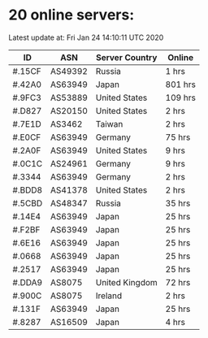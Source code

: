 # 20 online servers:

Latest update at: Fri Jan 24 14:10:11 UTC 2020

| ID | ASN | Server Country | Online |
| -- | --- | -------------- | ------ |
| #.15CF | AS49392 | Russia | 1 hrs |
| #.42A0 | AS63949 | Japan | 801 hrs |
| #.9FC3 | AS53889 | United States | 109 hrs |
| #.D827 | AS20150 | United States | 2 hrs |
| #.7E1D | AS3462 | Taiwan | 2 hrs |
| #.E0CF | AS63949 | Germany | 75 hrs |
| #.2A0F | AS63949 | United States | 9 hrs |
| #.0C1C | AS24961 | Germany | 9 hrs |
| #.3344 | AS63949 | Germany | 2 hrs |
| #.BDD8 | AS41378 | United States | 2 hrs |
| #.5CBD | AS48347 | Russia | 35 hrs |
| #.14E4 | AS63949 | Japan | 25 hrs |
| #.F2BF | AS63949 | Japan | 25 hrs |
| #.6E16 | AS63949 | Japan | 25 hrs |
| #.0668 | AS63949 | Japan | 25 hrs |
| #.2517 | AS63949 | Japan | 25 hrs |
| #.DDA9 | AS8075 | United Kingdom | 72 hrs |
| #.900C | AS8075 | Ireland | 2 hrs |
| #.131F | AS63949 | Japan | 25 hrs |
| #.8287 | AS16509 | Japan | 4 hrs |

